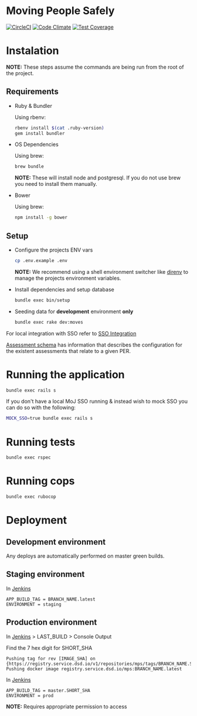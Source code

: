 # Moving People Safely

[![CircleCI](https://circleci.com/gh/ministryofjustice/moving-people-safely.svg?style=svg)](https://circleci.com/gh/ministryofjustice/moving-people-safely) [![Code Climate](https://codeclimate.com/github/ministryofjustice/moving-people-safely/badges/gpa.svg)](https://codeclimate.com/github/ministryofjustice/moving-people-safely) [![Test Coverage](https://codeclimate.com/github/ministryofjustice/moving-people-safely/badges/coverage.svg)](https://codeclimate.com/github/ministryofjustice/moving-people-safely/coverage)

# Instalation

**NOTE:** These steps assume the commands are being run from the root of the project.

## Requirements

* Ruby & Bundler

  Using rbenv:

  ```bash
  rbenv install $(cat .ruby-version)
  gem install bundler
  ```

* OS Dependencies

  Using brew:

  ```bash
  brew bundle
  ```
  **NOTE:** These will install node and postgresql. If you do not use brew you need to install them manually.

* Bower

  Using brew:

  ```bash
  npm install -g bower
  ```

## Setup

* Configure the projects ENV vars

  ```bash
  cp .env.example .env
  ```

  **NOTE:** We recommend using a shell environment switcher like [direnv](https://github.com/direnv/direnv) to manage the projects environment variables.

* Install dependencies and setup database

  ```bash
  bundle exec bin/setup
  ```

* Seeding data for **development** environment **only**

   ```bash
   bundle exec rake dev:moves
   ```

For local integration with SSO refer to [SSO Integration](docs/sso_integration.md)

[Assessment schema](docs/assessments_schema.md) has information that describes the configuration for the existent assessments that relate to a given PER.

# Running the application

  ```bash
  bundle exec rails s
  ```
  If you don't have a local MoJ SSO running & instead wish to mock SSO you can do so with the following:

  ```bash
  MOCK_SSO=true bundle exec rails s
  ```

# Running tests

  ```bash
  bundle exec rspec
  ```

# Running cops

  ```bash
  bundle exec rubocop
  ```

# Deployment

## Development environment

Any deploys are automatically performed on master green builds.

## Staging environment

In [Jenkins](https://ci.service.dsd.io/view/MPS/job/mps-deploy/build)

```
APP_BUILD_TAG = BRANCH_NAME.latest
ENVIRONMENT = staging
```

## Production environment
In [Jenkins](https://ci.service.dsd.io/view/MPS/job/mps-build-docker/) > LAST_BUILD > Console Output

Find the 7 hex digit for SHORT_SHA

```shell
Pushing tag for rev [IMAGE_SHA] on {https://registry.service.dsd.io/v1/repositories/mps/tags/BRANCH_NAME.SHORT_SHA}
Pushing docker image registry.service.dsd.io/mps:BRANCH_NAME.latest
```

In [Jenkins](https://ci.service.dsd.io/view/MPS/job/mps-deploy/build)

```
APP_BUILD_TAG = master.SHORT_SHA
ENVIRONMENT = prod
```

**NOTE:** Requires appropriate permission to access
